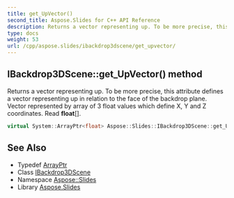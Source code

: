 ```yaml
---
title: get_UpVector()
second_title: Aspose.Slides for C++ API Reference
description: Returns a vector representing up. To be more precise, this attribute defines a vector representing up in relation to the face of the backdrop plane. Vector represented by array of 3 float values which define X, Y and Z coordinates. Read float[].
type: docs
weight: 53
url: /cpp/aspose.slides/ibackdrop3dscene/get_upvector/
---
```

## IBackdrop3DScene::get_UpVector() method


Returns a vector representing up. To be more precise, this attribute defines a vector representing up in relation to the face of the backdrop plane. Vector represented by array of 3 float values which define X, Y and Z coordinates. Read **float**[].

```cpp
virtual System::ArrayPtr<float> Aspose::Slides::IBackdrop3DScene::get_UpVector()=0
```

## See Also

* Typedef [ArrayPtr](../../system/arrayptr/)
* Class [IBackdrop3DScene](./)
* Namespace [Aspose::Slides](../)
* Library [Aspose.Slides](../../)